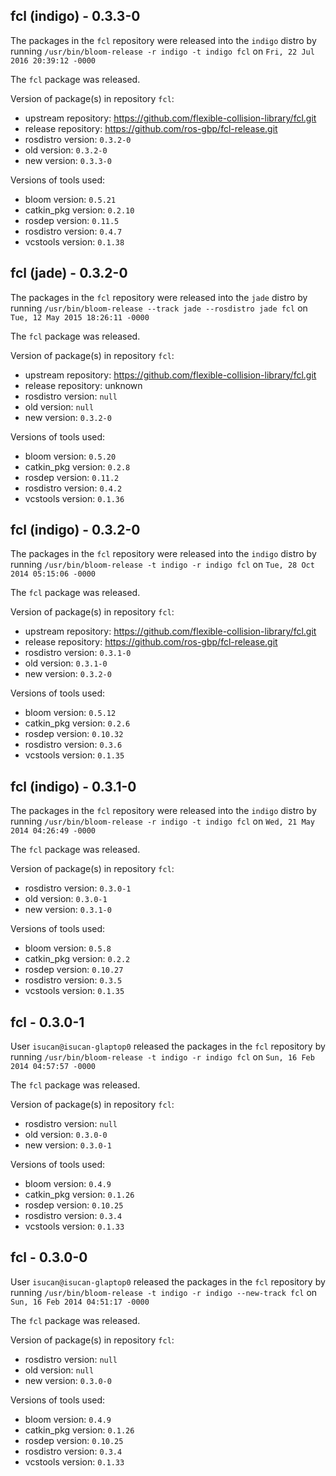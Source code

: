 ## fcl (indigo) - 0.3.3-0

The packages in the `fcl` repository were released into the `indigo` distro by running `/usr/bin/bloom-release -r indigo -t indigo fcl` on `Fri, 22 Jul 2016 20:39:12 -0000`

The `fcl` package was released.

Version of package(s) in repository `fcl`:

- upstream repository: https://github.com/flexible-collision-library/fcl.git
- release repository: https://github.com/ros-gbp/fcl-release.git
- rosdistro version: `0.3.2-0`
- old version: `0.3.2-0`
- new version: `0.3.3-0`

Versions of tools used:

- bloom version: `0.5.21`
- catkin_pkg version: `0.2.10`
- rosdep version: `0.11.5`
- rosdistro version: `0.4.7`
- vcstools version: `0.1.38`


## fcl (jade) - 0.3.2-0

The packages in the `fcl` repository were released into the `jade` distro by running `/usr/bin/bloom-release --track jade --rosdistro jade fcl` on `Tue, 12 May 2015 18:26:11 -0000`

The `fcl` package was released.

Version of package(s) in repository `fcl`:
- upstream repository: https://github.com/flexible-collision-library/fcl.git
- release repository: unknown
- rosdistro version: `null`
- old version: `null`
- new version: `0.3.2-0`

Versions of tools used:
- bloom version: `0.5.20`
- catkin_pkg version: `0.2.8`
- rosdep version: `0.11.2`
- rosdistro version: `0.4.2`
- vcstools version: `0.1.36`


## fcl (indigo) - 0.3.2-0

The packages in the `fcl` repository were released into the `indigo` distro by running `/usr/bin/bloom-release -t indigo -r indigo fcl` on `Tue, 28 Oct 2014 05:15:06 -0000`

The `fcl` package was released.

Version of package(s) in repository `fcl`:
- upstream repository: https://github.com/flexible-collision-library/fcl.git
- release repository: https://github.com/ros-gbp/fcl-release.git
- rosdistro version: `0.3.1-0`
- old version: `0.3.1-0`
- new version: `0.3.2-0`

Versions of tools used:
- bloom version: `0.5.12`
- catkin_pkg version: `0.2.6`
- rosdep version: `0.10.32`
- rosdistro version: `0.3.6`
- vcstools version: `0.1.35`


## fcl (indigo) - 0.3.1-0

The packages in the `fcl` repository were released into the `indigo` distro by running `/usr/bin/bloom-release -r indigo -t indigo fcl` on `Wed, 21 May 2014 04:26:49 -0000`

The `fcl` package was released.

Version of package(s) in repository `fcl`:
- rosdistro version: `0.3.0-1`
- old version: `0.3.0-1`
- new version: `0.3.1-0`

Versions of tools used:
- bloom version: `0.5.8`
- catkin_pkg version: `0.2.2`
- rosdep version: `0.10.27`
- rosdistro version: `0.3.5`
- vcstools version: `0.1.35`


## fcl - 0.3.0-1

User `isucan@isucan-glaptop0` released the packages in the `fcl` repository by running `/usr/bin/bloom-release -t indigo -r indigo fcl` on `Sun, 16 Feb 2014 04:57:57 -0000`

The `fcl` package was released.

Version of package(s) in repository `fcl`:
- rosdistro version: `null`
- old version: `0.3.0-0`
- new version: `0.3.0-1`

Versions of tools used:
- bloom version: `0.4.9`
- catkin_pkg version: `0.1.26`
- rosdep version: `0.10.25`
- rosdistro version: `0.3.4`
- vcstools version: `0.1.33`


## fcl - 0.3.0-0

User `isucan@isucan-glaptop0` released the packages in the `fcl` repository by running `/usr/bin/bloom-release -t indigo -r indigo --new-track fcl` on `Sun, 16 Feb 2014 04:51:17 -0000`

The `fcl` package was released.

Version of package(s) in repository `fcl`:
- rosdistro version: `null`
- old version: `null`
- new version: `0.3.0-0`

Versions of tools used:
- bloom version: `0.4.9`
- catkin_pkg version: `0.1.26`
- rosdep version: `0.10.25`
- rosdistro version: `0.3.4`
- vcstools version: `0.1.33`


